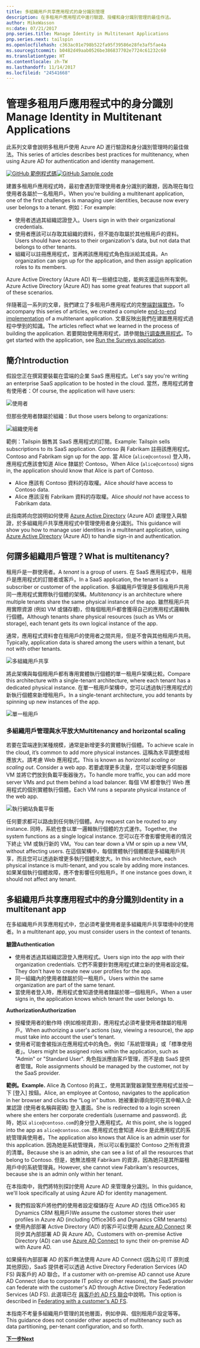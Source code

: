 ```yaml
---
title: 多組織用戶共享應用程式的身分識別管理
description: 在多租用戶應用程式中進行驗證、授權和身分識別管理的最佳作法。
author: MikeWasson
ms:date: 07/21/2017
pnp.series.title: Manage Identity in Multitenant Applications
pnp.series.next: tailspin
ms.openlocfilehash: c363ac01e798b522fa95f39586e28fe3af5fae4a
ms.sourcegitcommit: b0482d49aab0526be386837702e7724c61232c60
ms.translationtype: HT
ms.contentlocale: zh-TW
ms.lasthandoff: 11/14/2017
ms.locfileid: "24541668"
---
```

# <a name="manage-identity-in-multitenant-applications"></a><span data-ttu-id="b0b2d-103">管理多租用戶應用程式中的身分識別</span><span class="sxs-lookup"><span data-stu-id="b0b2d-103">Manage Identity in Multitenant Applications</span></span>

<span data-ttu-id="b0b2d-104">此系列文章會說明多租用戶使用 Azure AD 進行驗證和身分識別管理時的最佳做法。</span><span class="sxs-lookup"><span data-stu-id="b0b2d-104">This series of articles describes best practices for multitenancy, when using Azure AD for authentication and identity management.</span></span>

<span data-ttu-id="b0b2d-105">[![GitHub](../_images/github.png) 範例程式碼][sample application]</span><span class="sxs-lookup"><span data-stu-id="b0b2d-105">[![GitHub](../_images/github.png) Sample code][sample application]</span></span>

<span data-ttu-id="b0b2d-106">建置多租用戶應用程式時，最初會遇到管理使用者身分識別的難題，因為現在每位使用者各屬於一名租用戶。</span><span class="sxs-lookup"><span data-stu-id="b0b2d-106">When you're building a multitenant application, one of the first challenges is managing user identities, because now every user belongs to a tenant.</span></span> <span data-ttu-id="b0b2d-107">例如：</span><span class="sxs-lookup"><span data-stu-id="b0b2d-107">For example:</span></span>

* <span data-ttu-id="b0b2d-108">使用者透過其組織認證登入。</span><span class="sxs-lookup"><span data-stu-id="b0b2d-108">Users sign in with their organizational credentials.</span></span>
* <span data-ttu-id="b0b2d-109">使用者應該可以存取其組織的資料，但不能存取屬於其他租用戶的資料。</span><span class="sxs-lookup"><span data-stu-id="b0b2d-109">Users should have access to their organization's data, but not data that belongs to other tenants.</span></span>
* <span data-ttu-id="b0b2d-110">組織可以註冊應用程式，並再將該應用程式角色指派給其成員。</span><span class="sxs-lookup"><span data-stu-id="b0b2d-110">An organization can sign up for the application, and then assign application roles to its members.</span></span>

<span data-ttu-id="b0b2d-111">Azure Active Directory (Azure AD) 有一些絕佳功能，能夠支援這些所有案例。</span><span class="sxs-lookup"><span data-stu-id="b0b2d-111">Azure Active Directory (Azure AD) has some great features that support all of these scenarios.</span></span>

<span data-ttu-id="b0b2d-112">伴隨著這一系列的文章，我們建立了多租用戶應用程式的完整[端對端實作][ sample application]。</span><span class="sxs-lookup"><span data-stu-id="b0b2d-112">To accompany this series of articles, we created a complete [end-to-end implementation][sample application] of a multitenant application.</span></span> <span data-ttu-id="b0b2d-113">文章反映出我們在建置應用程式過程中學到的知識。</span><span class="sxs-lookup"><span data-stu-id="b0b2d-113">The articles reflect what we learned in the process of building the application.</span></span> <span data-ttu-id="b0b2d-114">若要開始使用應用程式，請參閱[執行調查應用程式][running-the-app]。</span><span class="sxs-lookup"><span data-stu-id="b0b2d-114">To get started with the application, see [Run the Surveys application][running-the-app].</span></span>

## <a name="introduction"></a><span data-ttu-id="b0b2d-115">簡介</span><span class="sxs-lookup"><span data-stu-id="b0b2d-115">Introduction</span></span>

<span data-ttu-id="b0b2d-116">假設您正在撰寫要裝載在雲端的企業 SaaS 應用程式。</span><span class="sxs-lookup"><span data-stu-id="b0b2d-116">Let's say you're writing an enterprise SaaS application to be hosted in the cloud.</span></span> <span data-ttu-id="b0b2d-117">當然，應用程式將會有使用者：</span><span class="sxs-lookup"><span data-stu-id="b0b2d-117">Of course, the application will have users:</span></span>

![使用者](./images/users.png)

<span data-ttu-id="b0b2d-119">但那些使用者隸屬於組織：</span><span class="sxs-lookup"><span data-stu-id="b0b2d-119">But those users belong to organizations:</span></span>

![組織使用者](./images/org-users.png)

<span data-ttu-id="b0b2d-121">範例：Tailspin 銷售其 SaaS 應用程式的訂閱。</span><span class="sxs-lookup"><span data-stu-id="b0b2d-121">Example: Tailspin sells subscriptions to its SaaS application.</span></span> <span data-ttu-id="b0b2d-122">Contoso 與 Fabrikam 註冊該應用程式。</span><span class="sxs-lookup"><span data-stu-id="b0b2d-122">Contoso and Fabrikam sign up for the app.</span></span> <span data-ttu-id="b0b2d-123">當 Alice (`alice@contoso`) 登入時，應用程式應該會知道 Alice 隸屬於 Contoso。</span><span class="sxs-lookup"><span data-stu-id="b0b2d-123">When Alice (`alice@contoso`) signs in, the application should know that Alice is part of Contoso.</span></span>

* <span data-ttu-id="b0b2d-124">Alice 應該有 Contoso 資料的存取權。</span><span class="sxs-lookup"><span data-stu-id="b0b2d-124">Alice *should* have access to Contoso data.</span></span>
* <span data-ttu-id="b0b2d-125">Alice 應該沒有 Fabrikam 資料的存取權。</span><span class="sxs-lookup"><span data-stu-id="b0b2d-125">Alice *should not* have access to Fabrikam data.</span></span>

<span data-ttu-id="b0b2d-126">此指南將向您說明如何使用 [Azure Active Directory][AzureAD] (Azure AD) 處理登入與驗證，於多組織用戶共享應用程式中管理使用者身分識別。</span><span class="sxs-lookup"><span data-stu-id="b0b2d-126">This guidance will show you how to manage user identities in a multitenant application, using [Azure Active Directory][AzureAD] (Azure AD) to handle sign-in and authentication.</span></span>

## <a name="what-is-multitenancy"></a><span data-ttu-id="b0b2d-127">何謂多組織用戶管理？</span><span class="sxs-lookup"><span data-stu-id="b0b2d-127">What is multitenancy?</span></span>
<span data-ttu-id="b0b2d-128">租用戶是一群使用者。</span><span class="sxs-lookup"><span data-stu-id="b0b2d-128">A *tenant* is a group of users.</span></span> <span data-ttu-id="b0b2d-129">在 SaaS 應用程式中，租用戶是應用程式的訂閱者或客戶。</span><span class="sxs-lookup"><span data-stu-id="b0b2d-129">In a SaaS application, the tenant is a subscriber or customer of the application.</span></span> <span data-ttu-id="b0b2d-130">多組織用戶管理是多個租用戶共用同一應用程式實際執行個體的架構。</span><span class="sxs-lookup"><span data-stu-id="b0b2d-130">*Multitenancy* is an architecture where multiple tenants share the same physical instance of the app.</span></span> <span data-ttu-id="b0b2d-131">雖然租用戶共用實際資源 (例如 VM 或儲存體)，但每個租用戶都會獲得自己的應用程式邏輯執行個體。</span><span class="sxs-lookup"><span data-stu-id="b0b2d-131">Although tenants share physical resources (such as VMs or storage), each tenant gets its own logical instance of the app.</span></span>

<span data-ttu-id="b0b2d-132">通常，應用程式資料會在租用戶的使用者之間共用，但是不會與其他租用戶共用。</span><span class="sxs-lookup"><span data-stu-id="b0b2d-132">Typically, application data is shared among the users within a tenant, but not with other tenants.</span></span>

![多組織用戶共享](./images/multitenant.png)

<span data-ttu-id="b0b2d-134">將此架構與每個租用戶都有專用實體執行個體的單一租用戶架構比較。</span><span class="sxs-lookup"><span data-stu-id="b0b2d-134">Compare this architecture with a single-tenant architecture, where each tenant has a dedicated physical instance.</span></span> <span data-ttu-id="b0b2d-135">在單一租用戶架構中，您可以透過執行應用程式的新執行個體來新增租用戶。</span><span class="sxs-lookup"><span data-stu-id="b0b2d-135">In a single-tenant architecture, you add tenants by spinning up new instances of the app.</span></span>

![單一租用戶](./images/single-tenant.png)

### <a name="multitenancy-and-horizontal-scaling"></a><span data-ttu-id="b0b2d-137">多組織用戶管理與水平放大</span><span class="sxs-lookup"><span data-stu-id="b0b2d-137">Multitenancy and horizontal scaling</span></span>
<span data-ttu-id="b0b2d-138">若要在雲端達到某種規模，通常是新增更多的實體執行個體。</span><span class="sxs-lookup"><span data-stu-id="b0b2d-138">To achieve scale in the cloud, it’s common to add more physical instances.</span></span> <span data-ttu-id="b0b2d-139">這稱為水平調整或相應放大。請考慮 Web 應用程式。</span><span class="sxs-lookup"><span data-stu-id="b0b2d-139">This is known as *horizontal scaling* or *scaling out*. Consider a web app.</span></span> <span data-ttu-id="b0b2d-140">若要處理更多流量，您可以新增更多伺服器 VM 並將它們放到負載平衡器後方。</span><span class="sxs-lookup"><span data-stu-id="b0b2d-140">To handle more traffic, you can add more server VMs and put them behind a load balancer.</span></span> <span data-ttu-id="b0b2d-141">每個 VM 都會執行 Web 應用程式的個別實體執行個體。</span><span class="sxs-lookup"><span data-stu-id="b0b2d-141">Each VM runs a separate physical instance of the web app.</span></span>

![執行網站負載平衡](./images/load-balancing.png)

<span data-ttu-id="b0b2d-143">任何要求都可以路由到任何執行個體。</span><span class="sxs-lookup"><span data-stu-id="b0b2d-143">Any request can be routed to any instance.</span></span> <span data-ttu-id="b0b2d-144">同時，系統也會以單一邏輯執行個體的方式運作。</span><span class="sxs-lookup"><span data-stu-id="b0b2d-144">Together, the system functions as a single logical instance.</span></span> <span data-ttu-id="b0b2d-145">您可以在不會影響使用者的情況下終止 VM 或執行新的 VM。</span><span class="sxs-lookup"><span data-stu-id="b0b2d-145">You can tear down a VM or spin up a new VM, without affecting users.</span></span> <span data-ttu-id="b0b2d-146">在這個架構中，每個實體執行個體都是多組織用戶共享，而且您可以透過新增更多執行個體來放大。</span><span class="sxs-lookup"><span data-stu-id="b0b2d-146">In this architecture, each physical instance is multi-tenant, and you scale by adding more instances.</span></span> <span data-ttu-id="b0b2d-147">如果某個執行個體故障，應不會影響任何租用戶。</span><span class="sxs-lookup"><span data-stu-id="b0b2d-147">If one instance goes down, it should not affect any tenant.</span></span>

## <a name="identity-in-a-multitenant-app"></a><span data-ttu-id="b0b2d-148">多組織用戶共享應用程式中的身分識別</span><span class="sxs-lookup"><span data-stu-id="b0b2d-148">Identity in a multitenant app</span></span>
<span data-ttu-id="b0b2d-149">在多組織用戶共享應用程式中，您必須考量使用者是多組織用戶共享環境中的使用者。</span><span class="sxs-lookup"><span data-stu-id="b0b2d-149">In a multitenant app, you must consider users in the context of tenants.</span></span>

<span data-ttu-id="b0b2d-150">**驗證**</span><span class="sxs-lookup"><span data-stu-id="b0b2d-150">**Authentication**</span></span>

* <span data-ttu-id="b0b2d-151">使用者透過其組織認證登入應用程式。</span><span class="sxs-lookup"><span data-stu-id="b0b2d-151">Users sign into the app with their organization credentials.</span></span> <span data-ttu-id="b0b2d-152">它們不需要針對應用程式建立新的使用者設定檔。</span><span class="sxs-lookup"><span data-stu-id="b0b2d-152">They don't have to create new user profiles for the app.</span></span>
* <span data-ttu-id="b0b2d-153">同一組織內的使用者隸屬於同一租用戶。</span><span class="sxs-lookup"><span data-stu-id="b0b2d-153">Users within the same organization are part of the same tenant.</span></span>
* <span data-ttu-id="b0b2d-154">當使用者登入時，應用程式會知道使用者隸屬於哪一個租用戶。</span><span class="sxs-lookup"><span data-stu-id="b0b2d-154">When a user signs in, the application knows which tenant the user belongs to.</span></span>

<span data-ttu-id="b0b2d-155">**Authorization**</span><span class="sxs-lookup"><span data-stu-id="b0b2d-155">**Authorization**</span></span>

* <span data-ttu-id="b0b2d-156">授權使用者的動作時 (例如檢視資源)，應用程式必須考量使用者隸屬的租用戶。</span><span class="sxs-lookup"><span data-stu-id="b0b2d-156">When authorizing a user's actions (say, viewing a resource), the app must take into account the user's tenant.</span></span>
* <span data-ttu-id="b0b2d-157">使用者可能會被指派在應用程式中的角色，例如「系統管理員」或「標準使用者」。</span><span class="sxs-lookup"><span data-stu-id="b0b2d-157">Users might be assigned roles within the application, such as "Admin" or "Standard User".</span></span> <span data-ttu-id="b0b2d-158">角色指派應由客戶管理，而不是由 SaaS 提供者管理。</span><span class="sxs-lookup"><span data-stu-id="b0b2d-158">Role assignments should be managed by the customer, not by the SaaS provider.</span></span>

<span data-ttu-id="b0b2d-159">**範例。**</span><span class="sxs-lookup"><span data-stu-id="b0b2d-159">**Example.**</span></span> <span data-ttu-id="b0b2d-160">Alice 為 Contoso 的員工，使用其瀏覽器瀏覽至應用程式並按一下 [登入] 按鈕。</span><span class="sxs-lookup"><span data-stu-id="b0b2d-160">Alice, an employee at Contoso, navigates to the application in her browser and clicks the “Log in” button.</span></span> <span data-ttu-id="b0b2d-161">她被重新導向到可在其中輸入企業認證 (使用者名稱與密碼) 登入畫面。</span><span class="sxs-lookup"><span data-stu-id="b0b2d-161">She is redirected to a login screen where she enters her corporate credentials (username and password).</span></span> <span data-ttu-id="b0b2d-162">此時，她以 `alice@contoso.com`的身分登入應用程式。</span><span class="sxs-lookup"><span data-stu-id="b0b2d-162">At this point, she is logged into the app as `alice@contoso.com`.</span></span> <span data-ttu-id="b0b2d-163">應用程式也會知道 Alice 是此應用程式的系統管理員使用者。</span><span class="sxs-lookup"><span data-stu-id="b0b2d-163">The application also knows that Alice is an admin user for this application.</span></span> <span data-ttu-id="b0b2d-164">因為她是系統管理員，所以可以看到屬於 Contoso 之所有資源的清單。</span><span class="sxs-lookup"><span data-stu-id="b0b2d-164">Because she is an admin, she can see a list of all the resources that belong to Contoso.</span></span> <span data-ttu-id="b0b2d-165">但是，她無法檢視 Fabrikam 的資源，因為她只是其所屬租用戶中的系統管理員。</span><span class="sxs-lookup"><span data-stu-id="b0b2d-165">However, she cannot view Fabrikam's resources, because she is an admin only within her tenant.</span></span>

<span data-ttu-id="b0b2d-166">在本指南中，我們將特別探討使用 Azure AD 來管理身分識別。</span><span class="sxs-lookup"><span data-stu-id="b0b2d-166">In this guidance, we'll look specifically at using Azure AD for identity management.</span></span>

* <span data-ttu-id="b0b2d-167">我們假設客戶將他們的使用者設定檔儲存在 Azure AD (包括 Office365 和 Dynamics CRM 租用戶)</span><span class="sxs-lookup"><span data-stu-id="b0b2d-167">We assume the customer stores their user profiles in Azure AD (including Office365 and Dynamics CRM tenants)</span></span>
* <span data-ttu-id="b0b2d-168">使用內部部署 Active Directory (AD) 的客戶可以使用 [Azure AD Connect][ADConnect] 來同步其內部部署 AD 與 Azure AD。</span><span class="sxs-lookup"><span data-stu-id="b0b2d-168">Customers with on-premise Active Directory (AD) can use [Azure AD Connect][ADConnect] to sync their on-premise AD with Azure AD.</span></span>

<span data-ttu-id="b0b2d-169">如果擁有內部部署 AD 的客戶無法使用 Azure AD Connect (因為公司 IT 原則或其他原因)，SaaS 提供者可以透過 Active Directory Federation Services (AD FS) 與客戶的 AD 聯合。</span><span class="sxs-lookup"><span data-stu-id="b0b2d-169">If a customer with on-premise AD cannot use Azure AD Connect (due to corporate IT policy or other reasons), the SaaS provider can federate with the customer's AD through Active Directory Federation Services (AD FS).</span></span> <span data-ttu-id="b0b2d-170">此選項已在 [與客戶的 AD FS 聯合]中說明。</span><span class="sxs-lookup"><span data-stu-id="b0b2d-170">This option is described in [Federating with a customer's AD FS].</span></span>

<span data-ttu-id="b0b2d-171">本指南不考量多組織用戶管理的其他層面，例如參與、個別租用戶設定等等。</span><span class="sxs-lookup"><span data-stu-id="b0b2d-171">This guidance does not consider other aspects of multitenancy such as data partitioning, per-tenant configuration, and so forth.</span></span>

<span data-ttu-id="b0b2d-172">[**下一步**][tailpin]</span><span class="sxs-lookup"><span data-stu-id="b0b2d-172">[**Next**][tailpin]</span></span>



<!-- Links -->
[ADConnect]: /azure/active-directory/active-directory-aadconnect
[AzureAD]: /azure/active-directory

[與客戶的 AD FS 聯合]: adfs.md
[Federating with a customer's AD FS]: adfs.md
[tailpin]: tailspin.md

[running-the-app]: ./run-the-app.md
[sample application]: https://github.com/mspnp/multitenant-saas-guidance
